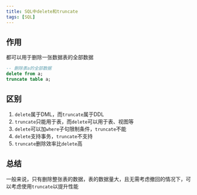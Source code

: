 ```yaml
---
title: SQL中delete和truncate
tags: [SQL]
---
```


## 作用

都可以用于删除一张数据表的全部数据

```sql
-- 删除表a的全部数据
delete from a;
truncate table a;
```

## 区别

1. `delete`属于DML，而`truncate`属于DDL
2. `truncate`只能用于表，而`delete`可以用于表、视图等
3. `delete`可以加`where`子句限制条件，`truncate`不能
4. `delete`支持事务，`truncate`不支持
5. `truncate`删除效率比`delete`高

## 总结

一般来说，只有删除整张表的数据，表的数据量大，且无需考虑撤回的情况下，可以考虑使用`truncate`以提升性能